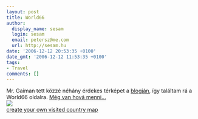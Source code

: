 ```yaml
---
layout: post
title: World66
author:
  display_name: sesam
  login: sesam
  email: petersz@me.com
  url: http://sesam.hu
date: '2006-12-12 20:53:35 +0100'
date_gmt: '2006-12-12 11:53:35 +0100'
tags:
- Travel
comments: []
---
```


Mr. Gaiman tett közzé néhány érdekes térképet a [blogján](http://www.neilgaiman.com/journal), így találtam rá a World66 oldalra. [Még van hová menni...](http://www.world66.com/world/member/sesam)  
![](http://www.world66.com/community/mymaps/worldmap?visited=FRGRJPHUSKATUKYUCN)  
[create your own visited country map](http://www.world66.com/community)
